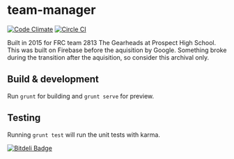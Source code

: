 # team-manager
[![Code Climate](https://codeclimate.com/github/indiandennis/Team-Manager/badges/gpa.svg)](https://codeclimate.com/github/indiandennis/Team-Manager) [![Circle CI](https://circleci.com/gh/indiandennis/Team-Manager.svg?style=svg)](https://circleci.com/gh/indiandennis/Team-Manager)

Built in 2015 for FRC team 2813 The Gearheads at Prospect High School. This was built on Firebase before the aquisition by Google. Something broke during the transition after the aquisition, so consider this archival only.




## Build & development

Run `grunt` for building and `grunt serve` for preview.

## Testing

Running `grunt test` will run the unit tests with karma.


[![Bitdeli Badge](https://d2weczhvl823v0.cloudfront.net/indiandennis/team-manager/trend.png)](https://bitdeli.com/free "Bitdeli Badge")

